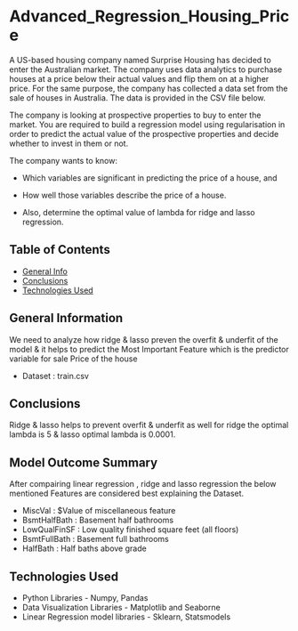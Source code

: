 # Advanced_Regression_Housing_Price
A US-based housing company named Surprise Housing has decided to enter the Australian market. The company uses data analytics to purchase houses at a price below their actual values and flip them on at a higher price. For the same purpose, the company has collected a data set from the sale of houses in Australia. The data is provided in the CSV file below.

The company is looking at prospective properties to buy to enter the market. You are required to build a regression model using regularisation in order to predict the actual value of the prospective properties and decide whether to invest in them or not.

The company wants to know:

* Which variables are significant in predicting the price of a house, and

* How well those variables describe the price of a house.

* Also, determine the optimal value of lambda for ridge and lasso regression.


## Table of Contents
* [General Info](#general-information)
* [Conclusions](#conclusions)
* [Technologies Used](#technologies-used)


<!-- You can include any other section that is pertinent to your problem -->

## General Information
We need to analyze how ridge & lasso preven the overfit & underfit of the model & it helps to predict the Most Important Feature which is the predictor variable for sale Price of the house
- Dataset : train.csv

<!-- You don't have to answer all the questions - just the ones relevant to your project. -->
## Conclusions
Ridge & lasso helps to prevent overfit & underfit as well for ridge the optimal lambda is 5 & lasso optimal lambda is 0.0001.
<h2>Model Outcome Summary</h2>
After compairing linear regression , ridge and lasso regression the below mentioned Features are considered best explaining the Dataset.

* MiscVal : $Value of miscellaneous feature
* BsmtHalfBath : Basement half bathrooms
* LowQualFinSF : Low quality finished square feet (all floors)
* BsmtFullBath : Basement full bathrooms
* HalfBath : Half baths above grade

## Technologies Used
- Python Libraries - Numpy, Pandas
- Data Visualization Libraries - Matplotlib and Seaborne
- Linear Regression model libraries - Sklearn, Statsmodels



<!-- You don't have to answer all the questions - just the ones relevant to your project. -->

